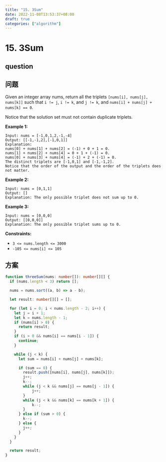 ```yaml
---
title: "15. 3Sum"
date: 2022-11-08T13:53:37+08:00
draft: true
categories: ["algorithm"]
---
```




# 15. 3Sum



## question



## 问题

Given an integer array nums, return all the triplets `[nums[i], nums[j], nums[k]]` such that `i != j`, `i != k`, and `j != k`, and `nums[i] + nums[j] + nums[k] == 0`.

Notice that the solution set must not contain duplicate triplets.

 

**Example 1:**

```
Input: nums = [-1,0,1,2,-1,-4]
Output: [[-1,-1,2],[-1,0,1]]
Explanation: 
nums[0] + nums[1] + nums[2] = (-1) + 0 + 1 = 0.
nums[1] + nums[2] + nums[4] = 0 + 1 + (-1) = 0.
nums[0] + nums[3] + nums[4] = (-1) + 2 + (-1) = 0.
The distinct triplets are [-1,0,1] and [-1,-1,2].
Notice that the order of the output and the order of the triplets does not matter.
```

**Example 2:**

```
Input: nums = [0,1,1]
Output: []
Explanation: The only possible triplet does not sum up to 0.
```

**Example 3:**

```
Input: nums = [0,0,0]
Output: [[0,0,0]]
Explanation: The only possible triplet sums up to 0.
```

 

**Constraints:**

- `3 <= nums.length <= 3000`
- `-105 <= nums[i] <= 105`

## 方案




```typescript
function threeSum(nums: number[]): number[][] {
  if (nums.length < 3) return [];

  nums = nums.sort((a, b) => a - b);

  let result: number[][] = [];

  for (let i = 0; i < nums.length - 2; i++) {
    let j = i + 1;
    let k = nums.length - 1;
    if (nums[i] > 0) {
      return result;
    }
    if (i > 0 && nums[i] == nums[i - 1]) {
      continue;
    }

    while (j < k) {
      let sum = nums[i] + nums[j] + nums[k];

      if (sum == 0) {
        result.push([nums[i], nums[j], nums[k]]);
        j++;
        k--;
        while (j < k && nums[j] == nums[j - 1]) {
            j++;
        }
        while (j < k && nums[k] == nums[k + 1]) {
            k--;
        }
      } else if (sum > 0) {
        k--;
      } else {
        j++;
      }
    }
  }

  return result;
}
```


### 
